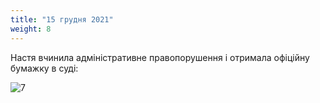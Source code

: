 ```yaml
---
title: "15 грудня 2021"
weight: 8
---
```

Настя вчинила адміністративне правопорушення і отримала офіційну бумажку в суді:

![7](/images/2021-12-15.jpg)
